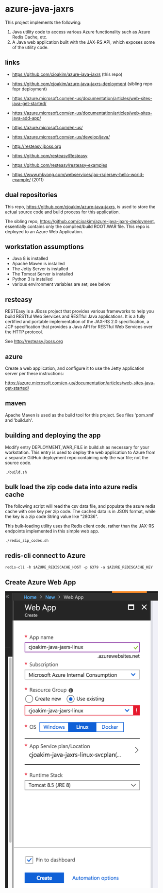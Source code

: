 # azure-java-jaxrs

This project implements the following:

1) Java utility code to access various Azure functionality such as Azure Redis Cache, etc.
2) A Java web application built with the JAX-RS API, which exposes some of the utility code.

## links

- https://github.com/cjoakim/azure-java-jaxrs (this repo)
- https://github.com/cjoakim/azure-java-jaxrs-deployment (sibling repo fopr deployment)

- https://azure.microsoft.com/en-us/documentation/articles/web-sites-java-get-started/
- https://azure.microsoft.com/en-us/documentation/articles/web-sites-java-add-app/

- https://azure.microsoft.com/en-us/
- https://azure.microsoft.com/en-us/develop/java/

- http://resteasy.jboss.org
- https://github.com/resteasy/Resteasy
- https://github.com/resteasy/resteasy-examples
- https://www.mkyong.com/webservices/jax-rs/jersey-hello-world-example/   (2011)


## dual repositories

This repo, https://github.com/cjoakim/azure-java-jaxrs, is used to store the actual
source code and build process for this application.

The sibling repo, https://github.com/cjoakim/azure-java-jaxrs-deployment, essentially
contains only the compiled/build ROOT.WAR file.  This repo is deployed to an Azure Web Application.

## workstation assumptions

- Java 8 is installed
- Apache Maven is installed
- The Jetty Server is installed
- The Tomcat Server is installed
- Python 3 is installed
- various environment variables are set; see below

## resteasy

RESTEasy is a JBoss project that provides various frameworks to help you build RESTful Web Services
and RESTful Java applications.  It is a fully certified and portable implementation of the JAX-RS 2.0
specification, a JCP specification that provides a Java API for RESTful Web Services over the HTTP
protocol.

See http://resteasy.jboss.org

## azure

Create a web application, and configure it to use the Jetty application server per
these instructions:

https://azure.microsoft.com/en-us/documentation/articles/web-sites-java-get-started/

## maven

Apache Maven is used as the build tool for this project.  See files 'pom.xml' and 'build.sh'.


## building and deploying the app

Modify entry DEPLOYMENT_WAR_FILE in build.sh as necessary for your workstation.
This entry is used to deploy the web application to Azure from a separate 
GitHub deployment repo containing *only* the war file; not the source code.

```
./build.sh
```

## bulk load the zip code data into azure redis cache

The following script will read the csv data file, and populate the azure redis cache
with one key per zip code.  The cached data is in JSON format, while the key is a
zip code String value like "28036".

This bulk-loading utility uses the Redis client code, rather than the JAX-RS endpoints
implemented in this simple web app.


```
./redis_zip_codes.sh
```

## redis-cli connect to Azure

```
redis-cli -h $AZURE_REDISCACHE_HOST -p 6379 -a $AZURE_REDISCACHE_KEY
```

## Create Azure Web App

![image 1](doc/create-web-app.png "")
